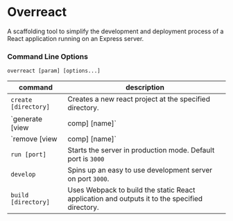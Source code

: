 # Overreact

A scaffolding tool to simplify the development and deployment process of a React application running on an Express server.


### Command Line Options

```
overreact [param] [options...]
```

| command | description |
|---------|-------------|
| `create [directory]` | Creates a new react project at the specified directory. |
| `generate [view|comp] [name]` | Creates a new `.jsx` module and corresponding `.scss` file. |
| `remove [view|comp] [name]` | Deletes the `.jsx` module and corresponding `.scss` file. |
| `run [port]` | Starts the server in production mode. Default port is `3000` |
| `develop` | Spins up an easy to use development server on port `3000`. |
| `build [directory]` | Uses Webpack to build the static React application and outputs it to the specified directory. |
